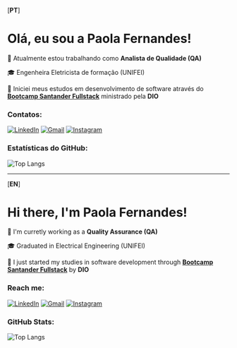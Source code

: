 [**PT**]
# Olá, eu sou a **Paola Fernandes**!

💼 Atualmente estou trabalhando como **Analista de Qualidade (QA)**

🎓 Engenheira Eletricista de formação (UNIFEI)

🌱 Iniciei meus estudos em desenvolvimento de software através do [**Bootcamp Santander Fullstack**](https://www.dio.me/bootcamp/santander-fullstack-developer) ministrado pela **DIO**



### **Contatos:**

[![LinkedIn](https://img.shields.io/badge/LinkedIn-4F4F4F?style=for-the-badge&logo=linkedin&logoColor=0E76A8)](https://www.linkedin.com/in/paola-fernandes/) [![Gmail](https://img.shields.io/badge/Gmail-4F4F4F?style=for-the-badge&logo=gmail)](mailto:paolaaf83@gmail.com) [![Instagram](https://img.shields.io/badge/Instagram-4F4F4F?style=for-the-badge&logo=instagram)](https://www.instagram.com/paolaafernandes/)

### **Estatísticas do GitHub:**

![Top Langs](https://github-readme-stats.vercel.app/api/top-langs/?username=PaolaaFernandes&layout=compact&bg_color=000&border_color=000&title_color=FFF&text_color=FFF)

---------------------------------------------------------
[**EN**]

# Hi there, I'm **Paola Fernandes**!

💼 I'm curretly working as a **Quality Assurance (QA)**

🎓 Graduated in Electrical Engineering (UNIFEI)

🌱 I just started my studies in software development through [**Bootcamp Santander Fullstack**](https://www.dio.me/bootcamp/santander-fullstack-developer) by **DIO**

### **Reach me:**

[![LinkedIn](https://img.shields.io/badge/LinkedIn-4F4F4F?style=for-the-badge&logo=linkedin&logoColor=0E76A8)](https://www.linkedin.com/in/paola-fernandes/) [![Gmail](https://img.shields.io/badge/Gmail-4F4F4F?style=for-the-badge&logo=gmail)](https://www.instagram.com/paolaafernandes/) [![Instagram](https://img.shields.io/badge/Instagram-4F4F4F?style=for-the-badge&logo=instagram)](https://www.instagram.com/paolaafernandes/)


### **GitHub Stats:**

![Top Langs](https://github-readme-stats.vercel.app/api/top-langs/?username=PaolaaFernandes&layout=compact&bg_color=000&border_color=000&title_color=FFF&text_color=FFF)
